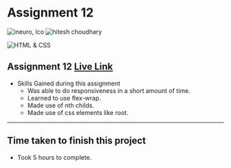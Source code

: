 # Assignment 12

![ineuro, lco](https://img.shields.io/badge/iNeuron-LCO-green)
![hitesh choudhary](https://img.shields.io/badge/Hitesh--Choudhary-Full--stack--JS--bootcamp-red)

![HTML & CSS](https://img.shields.io/badge/HTML-CSS-orange)

## Assignment 12 [Live Link](live-project-12.netlify.app)

- Skills Gained during this assignment
  - Was able to do responsiveness in a short amount of time.
  - Learned to use flex-wrap.
  - Made use of nth childs.
  - Made use of css elements like root.

---

## Time taken to finish this project

- Took 5 hours to complete.
